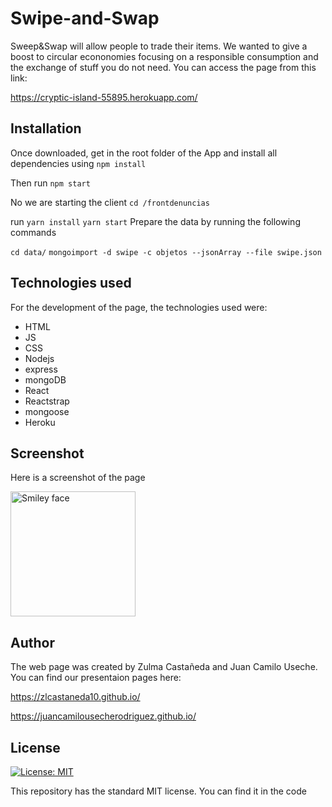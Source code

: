 # Swipe-and-Swap
Sweep&Swap will allow people to trade their items. We wanted to give a boost to circular econonomies focusing on a responsible consumption and the exchange of stuff you do not need. You can access the page from this link:

https://cryptic-island-55895.herokuapp.com/

## Installation
Once downloaded, get in the root folder of the App and install all dependencies using
`
npm install
`

Then run
`
npm start
`

No we are starting the client
`
cd /frontdenuncias
`

run 
`
yarn install
`
`
yarn start
`
Prepare the data by running the following commands

`
cd data/
`
`
mongoimport -d swipe -c objetos --jsonArray --file swipe.json
`
## Technologies used
For the development of the page, the technologies used were:
- HTML
- JS
- CSS
- Nodejs
- express
- mongoDB
- React
- Reactstrap
- mongoose
- Heroku
## Screenshot 
Here is a screenshot of the page

<img src="https://scontent.fbog5-1.fna.fbcdn.net/v/t1.0-9/42058682_2703594596332628_6176660698228064256_n.jpg?_nc_cat=0&oh=301c608f14ef5679ded0809beda0aa00&oe=5C249BF7" alt="Smiley face" height="200" width="200">

## Author
The web page was created by Zulma Castañeda and Juan Camilo Useche.
You can find our presentaion pages here:

https://zlcastaneda10.github.io/


https://juancamilousecherodriguez.github.io/

## License
[![License: MIT](https://img.shields.io/badge/License-MIT-yellow.svg)](https://opensource.org/licenses/MIT)

This repository has the standard MIT license. You can find it in the code
